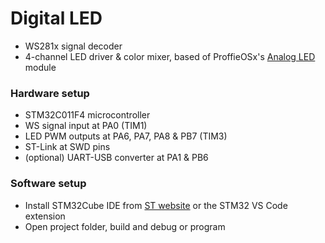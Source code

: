 # Digital LED

* WS281x signal decoder
* 4-channel LED driver & color mixer, based of ProffieOSx's [Analog LED](https://github.com/RSX-Engineering/ProffieOSx/wiki/Analog-LEDs) module

### Hardware setup
* STM32C011F4 microcontroller 
* WS signal input at PA0 (TIM1)
* LED PWM outputs at PA6, PA7, PA8 & PB7 (TIM3)
* ST-Link at SWD pins
* (optional) UART-USB converter at PA1 & PB6

### Software setup
* Install STM32Cube IDE from [ST website](https://www.st.com/en/development-tools/stm32cubeide.html) or the STM32 VS Code extension
* Open project folder, build and debug or program


